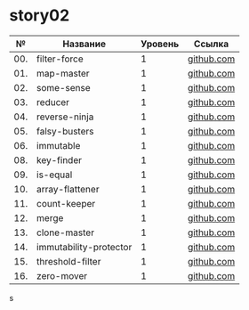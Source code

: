 # story02

| №   | Название               | Уровень | Ссылка                                 |
| --- | ---------------------- | ------- | -------------------------------------- |
| 00. | filter-force           | 1       | [github.com](./filter-force)           |
| 01. | map-master             | 1       | [github.com](./map-master)             |
| 02. | some-sense             | 1       | [github.com](./some-sense)             |
| 03. | reducer                | 1       | [github.com](./reducer)                |
| 04. | reverse-ninja          | 1       | [github.com](./reverse-ninja)          |
| 05. | falsy-busters          | 1       | [github.com](./falsy-busters)          |
| 06. | immutable              | 1       | [github.com](./immutable)              |
| 08. | key-finder             | 1       | [github.com](./key-finder)             |
| 09. | is-equal               | 1       | [github.com](./is-equal)               |
| 10. | array-flattener        | 1       | [github.com](./array-flattener)        |
| 11. | count-keeper           | 1       | [github.com](./count-keeper)           |
| 12. | merge                  | 1       | [github.com](./merge)                  |
| 13. | clone-master           | 1       | [github.com](./clone-master)           |
| 14. | immutability-protector | 1       | [github.com](./immutability-protector) |
| 15. | threshold-filter       | 1       | [github.com](./threshold-filter)       |
| 16. | zero-mover             | 1       | [github.com](./zero-mover)             |

s
